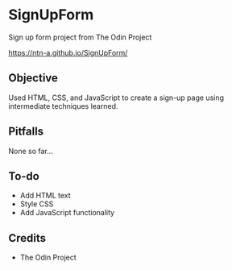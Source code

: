 # SignUpForm
Sign up form project from The Odin Project

https://ntn-a.github.io/SignUpForm/

## Objective
Used HTML, CSS, and JavaScript to create a sign-up page using intermediate techniques learned.

## Pitfalls
None so far...

## To-do
- Add HTML text
- Style CSS
- Add JavaScript functionality

## Credits
- The Odin Project